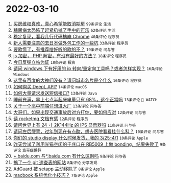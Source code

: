 # 2022-03-10

1. [买房维权真难，真心希望能取消期房](https://www.v2ex.com/t/839312) `99条评论` `生活`
1. [糖尿病太恐怖了赶紧扔掉了手中的可乐](https://www.v2ex.com/t/839307) `62条评论` `生活`
1. [稳定复现，看我几行代码搞崩 Chrome](https://www.v2ex.com/t/839328) `40条评论` `程序员`
1. [新人需要注意的去日本做外包工作的一些坑](https://www.v2ex.com/t/839303) `33条评论` `程序员`
1. [要歌慌了，有推荐啥好听的歌的不？](https://www.v2ex.com/t/839319) `19条评论` `问与答`
1. [js 加密， PHP 解密，有没有最好的方法？](https://www.v2ex.com/t/839306) `18条评论` `程序员`
1. [今日反弹立帖为证](https://www.v2ex.com/t/839295) `18条评论` `投资`
1. [请问 windows 下有好用的 ip 转向/重定向工具吗？或者怎样实现？](https://www.v2ex.com/t/839318) `16条评论` `Windows`
1. [这里有百度的大神们没有？请问城市名片是个什么](https://www.v2ex.com/t/839304) `16条评论` `程序员`
1. [如何购买 DeepL API?](https://www.v2ex.com/t/839286) `14条评论` `macOS`
1. [如何大量请求发送短信接口?](https://www.v2ex.com/t/839332) `13条评论` `Java`
1. [睡前充满，早上七点半起床电量只有 68%，这个正常吗](https://www.v2ex.com/t/839323) `13条评论` ` WATCH`
1. [关于一个高中前端仔想进大厂](https://www.v2ex.com/t/839298) `13条评论` `问与答`
1. [大哥们，如果出现交通事故后对方打你，要如何应对](https://www.v2ex.com/t/839351) `12条评论` `问与答`
1. [读 rocketmq 文档有感](https://www.v2ex.com/t/839337) `12条评论` `程序员`
1. [请问世界上有 24 寸 2K144Hz 的 IPS 显示器吗](https://www.v2ex.com/t/839296) `11条评论` `问与答`
1. [请问左后腰背，过年到现在有点酸，想去医院看看挂什么科？](https://www.v2ex.com/t/839330) `10条评论` `问与答`
1. [你们的 studio display 什么时候发货，我的 3/25-4/1](https://www.v2ex.com/t/839305) `10条评论` `Apple`
1. [昨天尝试了利用光猫空闲的千兆口在 RB5009 上做 bonding，结果失败了](https://www.v2ex.com/t/839320) `9条评论` `宽带症候群`
1. [+.baidu.com 与*.baidu.com 有什么区别吗](https://www.v2ex.com/t/839302) `9条评论` `问与答`
1. [搞了一个 git 速查表的网站](https://www.v2ex.com/t/839347) `8条评论` `分享发现`
1. [AdGuard 被 setapp 主动移除了](https://www.v2ex.com/t/839341) `8条评论` `Apple`
1. [macbook 系统优化小技巧？](https://www.v2ex.com/t/839344) `7条评论` `Apple`

